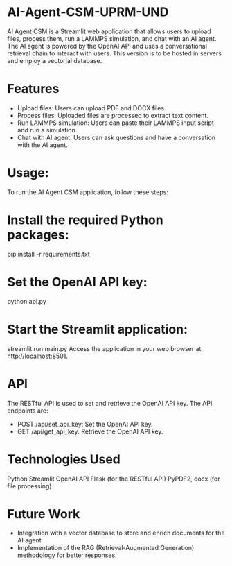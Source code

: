 # AI-Agent-CSM-UPRM-UND
AI Agent CSM is a Streamlit web application that allows users to upload files, process them, run a LAMMPS simulation, and chat with an AI agent. The AI agent is powered by the OpenAI API and uses a conversational retrieval chain to interact with users. This version is to be hosted in servers and employ a vectorial database.

# Features
- Upload files: Users can upload PDF and DOCX files.
- Process files: Uploaded files are processed to extract text content.
- Run LAMMPS simulation: Users can paste their LAMMPS input script and run a simulation.
- Chat with AI agent: Users can ask questions and have a conversation with the AI agent.

# Usage:
To run the AI Agent CSM application, follow these steps:

# Install the required Python packages:

pip install -r requirements.txt

# Set the OpenAI API key:
python api.py

# Start the Streamlit application:

streamlit run main.py
Access the application in your web browser at http://localhost:8501.

# API
The RESTful API is used to set and retrieve the OpenAI API key. The API endpoints are:
- POST /api/set_api_key: Set the OpenAI API key.
- GET /api/get_api_key: Retrieve the OpenAI API key.

# Technologies Used
Python
Streamlit
OpenAI API
Flask (for the RESTful API)
PyPDF2, docx (for file processing)

# Future Work
- Integration with a vector database to store and enrich documents for the AI agent.
- Implementation of the RAG (Retrieval-Augmented Generation) methodology for better responses.
  
